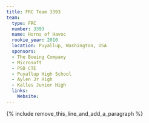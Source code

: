 ```yaml
---
title: FRC Team 3393
team:
  type: FRC
  number: 3393
  name: Horns of Havoc
  rookie_year: 2010
  location: Puyallup, Washington, USA
  sponsors:
  - The Boeing Company
  - Microsoft
  - PSD CTE
  - Puyallup High School
  - Aylen Jr High
  - Kalles Junior High
  links:
    Website:
---
```


{% include remove_this_line_and_add_a_paragraph %}